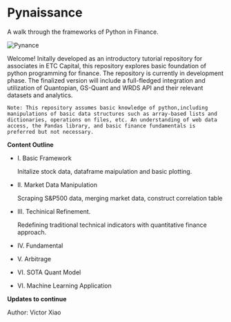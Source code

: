 # Pynaissance
A walk through the frameworks of Python in Finance. 

![Pynance](https://udemycoursedownloader.net/wp-content/uploads/wpdm-cache/1212032_b7e8-900x0.jpg)

Welcome! Initally developed as an introductory tutorial repository for associates in ETC Capital, this repository explores basic foundation of python programming for finance. The repository is currently in development phase. The finalized version will include a full-fledged integration and utilization of Quantopian, GS-Quant and WRDS API and their relevant datasets and analytics.

    Note: This repository assumes basic knowledge of python,including manipulations of basic data structures such as array-based lists and dictionaries, operations on files, etc. An understanding of web data access, the Pandas library, and basic finance fundamentals is preferred but not necessary.
    
**Content Outline**

- I. Basic Framework

    Initalize stock data, dataframe maipulation and basic plotting. 
    
- II. Market Data Manipulation

    Scraping S&P500 data, merging market data, construct correlation table
    
- III. Techinical Refinement.

    Redefining traditional technical indicators with quantitative finance approach.
    
- IV. Fundamental

- V. Arbitrage

- VI. SOTA Quant Model

- VI. Machine Learning Application

**Updates to continue**

Author: Victor Xiao
